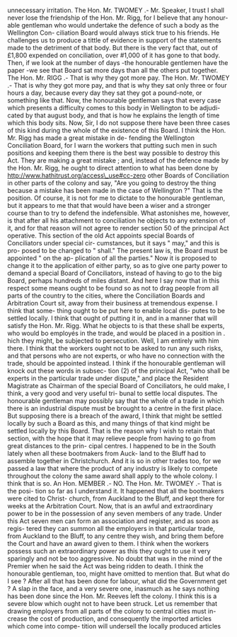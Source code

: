 unnecessary irritation. The Hon. Mr. TWOMEY .- Mr. Speaker, I trust I shall never lose the friendship of the Hon. Mr. Rigg, for I believe that any honour- able gentleman who would undertake the defence of such a body as the Wellington Con- ciliation Board would always stick true to his friends. He challenges us to produce a tittle of evidence in support of the statements made to the detriment of that body. But there is the very fact that, out of £1,800 expended on conciliation, over #1,000 of it has gone to that body. Then, if we look at the number of days -the honourable gentlemen have the paper -we see that Board sat more days than all the others put together. The Hon. Mr. RIGG .- That is why they got more pay. The Hon. Mr. TWOMEY .- That is why they got more pay, and that is why they sat only three or four hours a day, because every day they sat they got a pound-note, or something like that. Now, the honourable gentleman says that every case which presents a difficulty comes to this body in Wellington to be adjudi- cated by that august body, and that is how he explains the length of time which this body sits. Now, Sir, I do not suppose there have been three cases of this kind during the whole of the existence of this Board. I think the Hon. Mr. Rigg has made a great mistake in de- fending the Wellington Conciliation Board, for I warn the workers that putting such men in such positions and keeping them there is the best way possible to destroy this Act. They are making a great mistake ; and, instead of the defence made by the Hon. Mr. Rigg, he ought to direct attention to what has been done by http://www.hathitrust.org/access\_use#cc-zero other Boards of Conciliation in other parts of the colony and say, "Are you going to destroy the thing because a mistake has been made in the case of Wellington ?" That is the position. Of course, it is not for me to dictate to the honourable gentleman, but it appears to me that that would have been a wiser and a stronger course than to try to defend the indefensible. What astonishes me, however, is that after all his attachment to conciliation he objects to any extension of it, and for that reason will not agree to render section 50 of the principal Act operative. This section of the old Act appoints special Boards of Conciliators under special cir- cumstances, but it says " may," and this is pro- posed to be changed to " shall." The present law is, the Board must be appointed " on the ap- plication of all the parties." Now it is proposed to change it to the application of either party, so as to give one party power to demand a special Board of Conciliators, instead of having to go to the big Board, perhaps hundreds of miles distant. And here I say now that in this respect some means ought to be found so as not to drag people from all parts of the country to the cities, where the Conciliation Boards and Arbitration Court sit, away from their business at tremendous expense. I think that some- thing ought to be put here to enable local dis- putes to be settled locally. I think that ought of putting it in, and in a manner that will satisfy the Hon. Mr. Rigg. What he objects to is that these shall be experts, who would bo employés in the trade, and would be placed in a position in . hich they might, be subjected to persecution. Well, I am entirely with him there. I think that the workers ought not to be asked to run any such risks, and that persons who are not experts, or who have no connection with the trade, should be appointed instead. I think if the honourable gentleman will knock out these words in subsec- tion (2) of the principal Act, "who shall be experts in the particular trade under dispute," and place the Resident Magistrate as Chairman of the special Board of Conciliators, he ould make, I think, a very good and very useful tri- bunal to settle local disputes. The honourable gentleman may possibly say that the whole of a trade in which there is an industrial dispute must be brought to a centre in the first place. But supposing there is a breach of the award, I think that might be settled locally by such a Board as this, and many things of that kind might be settled locally by this Board. That is the reason why I wish to retain that section, with the hope that it may relieve people from having to go from great distances to the prin- cipal centres. I happened to be in the South lately when all these bootmakers from Auck- land to the Bluff had to assemble together in Christchurch. And it is so in other trades too, for we passed a law that where the product of any industry is likely to compete throughout the colony the same award shall apply to the whole colony. I think that is so. An Hon. MEMBER .- NO. The Hon. Mr. TWOMEY .- That is the posi- tion so far as I understand it. It happened that all the bootmakers were cited to Christ- church, from Auckland to the Bluff, and kept there for weeks at the Arbitration Court. Now, that is an awful and extraordinary power to be in the possession of any seven members of any trade. Under this Act seven men can form an association and register, and as soon as regis- tered they can summon all the employers in that particular trade, from Auckland to the Bluff, to any centre they wish, and bring them before the Court and have an award given to them. I think when the workers possess such an extraordinary power as this they ought to use it very sparingly and not be too aggressive. No doubt that was in the mind of the Premier when he said the Act was being ridden to death. I think the honourable gentleman, too, might have omitted to mention that. But what do I see ? After all that has been done for labour, what did the Government get ? A slap in the face, and a very severe one, inasmuch as he says nothing has been done since the Hon. Mr. Reeves left the colony. I think this is a severe blow which ought not to have been struck. Let us remember that drawing employers from all parts of the colony to central cities must in- crease the cost of production, and consequently the imported articles which come into compe- tition will undersell the locally produced articles 